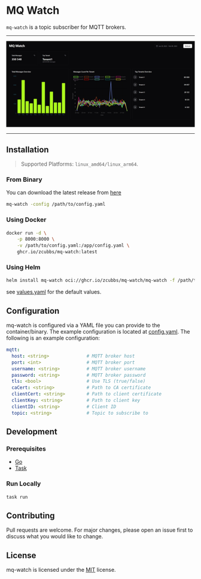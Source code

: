 # MQ Watch

`mq-watch` is a topic subscriber for MQTT brokers.

---
<p align="center">
</p>
<p align="center">
  <img width="550" src="docs/assets/current.png">
</p>

---

## Installation

> Supported Platforms: `linux_amd64/linux_arm64`.

### From Binary

You can download the latest release from [here](https://github.com/zcubbs/mq-watch/releases)
```bash
mq-watch -config /path/to/config.yaml
```

### Using Docker

```bash
docker run -d \
    -p 8000:8000 \
    -v /path/to/config.yaml:/app/config.yaml \
    ghcr.io/zcubbs/mq-watch:latest
```

### Using Helm

```bash
helm install mq-watch oci://ghcr.io/zcubbs/mq-watch/mq-watch -f /path/to/values.yaml
```

see [values.yaml](charts/mq-watch/values.yaml) for the default values.

## Configuration

mq-watch is configured via a YAML file you can provide to the container/binary. The example configuration is located at [config.yaml](./examples/config.yaml). The following is an example configuration:

```yaml
mqtt:
  host: <string>              # MQTT broker host
  port: <int>                 # MQTT broker port  
  username: <string>          # MQTT broker username
  password: <string>          # MQTT broker password
  tls: <bool>                 # Use TLS (true/false)
  caCert: <string>            # Path to CA certificate
  clientCert: <string>        # Path to client certificate
  clientKey: <string>         # Path to client key
  clientID: <string>          # Client ID
  topic: <string>             # Topic to subscribe to

```

## Development

### Prerequisites

- [Go](https://golang.org/doc/install)
- [Task](https://taskfile.dev/#/installation)

### Run Locally

```bash
task run
```

## Contributing

Pull requests are welcome. For major changes, please open an issue first to discuss what you would like to change.

## License

mq-watch is licensed under the [MIT](./LICENSE) license.
